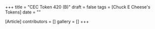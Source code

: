 +++
title = "CEC Token 420 (B)"
draft = false
tags = [Chuck E Cheese's Tokens]
date = ""

[Article]
contributors = []
gallery = []
+++